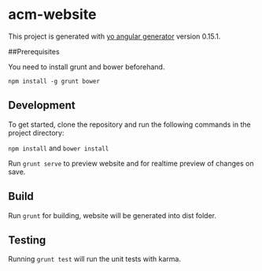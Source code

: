 # acm-website

This project is generated with [yo angular generator](https://github.com/yeoman/generator-angular)
version 0.15.1.

##Prerequisites

You need to install grunt and bower beforehand.

`npm install -g grunt bower`

## Development

To get started, clone the repository and run the following commands in the project directory:

`npm install` and `bower install`

Run `grunt serve` to preview website and for realtime preview of changes on save.

## Build

Run `grunt` for building, website will be generated into dist folder.

## Testing

Running `grunt test` will run the unit tests with karma.
